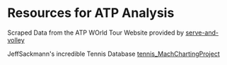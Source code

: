 # Resources for ATP Analysis
Scraped Data from the ATP WOrld Tour Website provided by [serve-and-volley](https://github.com/serve-and-volley/atp-world-tour-tennis-data)

JeffSackmann's incredible Tennis Database [tennis_MachChartingProject](https://github.com/JeffSackmann/tennis_MatchChartingProject)